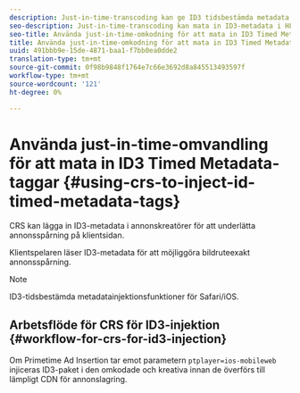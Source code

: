 ```yaml
---
description: Just-in-time-transcoding kan ge ID3 tidsbestämda metadata till annonskreatörer för att underlätta annonsspårning på klientsidan.
seo-description: Just-in-time-transcoding kan mata in ID3-metadata i HLS-format och andra kreatörer för att underlätta annonsspårning på klientsidan.
seo-title: Använda just-in-time-omkodning för att mata in ID3 Timed Metadata-taggar
title: Använda just-in-time-omkodning för att mata in ID3 Timed Metadata-taggar
uuid: 491bbb9e-15de-4871-baa1-f7bb0ea0dde2
translation-type: tm+mt
source-git-commit: 0f98b9848f1764e7c66e3692d8a845513493597f
workflow-type: tm+mt
source-wordcount: '121'
ht-degree: 0%

---
```



# Använda just-in-time-omvandling för att mata in ID3 Timed Metadata-taggar {#using-crs-to-inject-id-timed-metadata-tags}

CRS kan lägga in ID3-metadata i annonskreatörer för att underlätta annonsspårning på klientsidan.

Klientspelaren läser ID3-metadata för att möjliggöra bildruteexakt annonsspårning.

>[!NOTE]
>
>ID3-tidsbestämda metadatainjektionsfunktioner för Safari/iOS.

## Arbetsflöde för CRS för ID3-injektion {#workflow-for-crs-for-id3-injection}

Om Primetime Ad Insertion tar emot parametern `ptplayer=ios-mobileweb` injiceras ID3-paket i den omkodade och kreativa innan de överförs till lämpligt CDN för annonslagring.
